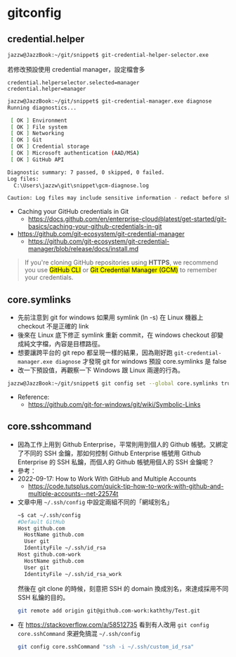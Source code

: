 # gitconfig

## credential.helper

```bash
jazzw@JazzBook:~/git/snippet$ git-credential-helper-selector.exe
```
若修改預設使用 credential manager，設定檔會多
```
credential.helperselector.selected=manager
credential.helper=manager
```

```bash
jazzw@JazzBook:~/git/snippet$ git-credential-manager.exe diagnose
Running diagnostics...

 [ OK ] Environment
 [ OK ] File system
 [ OK ] Networking
 [ OK ] Git
 [ OK ] Credential storage
 [ OK ] Microsoft authentication (AAD/MSA)
 [ OK ] GitHub API

Diagnostic summary: 7 passed, 0 skipped, 0 failed.
Log files:
  C:\Users\jazzw\git\snippet\gcm-diagnose.log

Caution: Log files may include sensitive information - redact before sharing.
```

- Caching your GitHub credentials in Git
  - https://docs.github.com/en/enterprise-cloud@latest/get-started/git-basics/caching-your-github-credentials-in-git
- https://github.com/git-ecosystem/git-credential-manager
  - https://github.com/git-ecosystem/git-credential-manager/blob/release/docs/install.md

> If you're cloning GitHub repositories using **HTTPS**, we recommend you use <mark>GitHub CLI</mark> or <mark>Git Credential Manager (GCM)</mark> to remember your credentials.

## core.symlinks

- 先前注意到 git for windows 如果用 symlink (ln -s) 在 Linux 機器上 checkout 不是正確的 link
- 後來在 Linux 底下修正 symlink 重新 commit，在 windows checkout 卻變成純文字檔，內容是目標路徑。
- 想要讓跨平台的 git repo 都呈現一樣的結果，因為剛好跑 `git-credential-manager.exe diagnose` 才發現 git for windows 預設 core.symlinks 是 false
- 改一下預設值，再觀察一下 Windows 跟 Linux 兩邊的行為。

```bash
jazzw@JazzBook:~/git/snippet$ git config set --global core.symlinks true
```

- Reference:
  - https://github.com/git-for-windows/git/wiki/Symbolic-Links

## core.sshcommand

- 因為工作上用到 Github Enterprise，平常則用到個人的 Github 帳號。又綁定了不同的 SSH 金鑰，那如何控制 Github Enterprise 帳號用 Github Enterprise 的 SSH 私鑰，而個人的 Github 帳號用個人的 SSH 金鑰呢？
- 參考：
- 2022-09-17: How to Work With GitHub and Multiple Accounts
  - https://code.tutsplus.com/quick-tip-how-to-work-with-github-and-multiple-accounts--net-22574t
- 文章中用 `~/.ssh/config` 中設定兩組不同的「網域別名」
  ```bash
  ~$ cat ~/.ssh/config
  #Default GitHub 
  Host github.com
    HostName github.com
    User git
    IdentityFile ~/.ssh/id_rsa
  Host github.com-work
    HostName github.com
    User git
    IdentityFile ~/.ssh/id_rsa_work
  ```
  然後在 git clone 的時候，刻意把 SSH 的 domain 換成別名，來達成採用不同 SSH 私鑰的目的。
  ```bash
  git remote add origin git@github.com-work:kaththy/Test.git
  ```
- 在 https://stackoverflow.com/a/58512735 看到有人改用 `git config core.sshCommand` 來避免搞混 `~/.ssh/config`
  ```bash
  git config core.sshCommand "ssh -i ~/.ssh/custom_id_rsa"
  ```